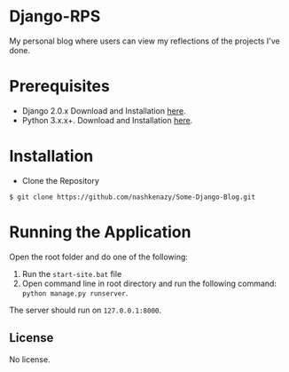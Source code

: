 # Django-RPS
My personal blog where users can view my reflections of the projects I've done.
# Prerequisites
- Django 2.0.x Download and Installation [here](https://www.djangoproject.com/download/).
- Python 3.x.x+. Download and Installation [here](https://www.python.org/downloads/).
# Installation
- Clone the Repository
```
$ git clone https://github.com/nashkenazy/Some-Django-Blog.git
```
# Running the Application
Open the root folder and do one of the following:
1. Run the `start-site.bat` file
2. Open command line in root directory and run the following command: `python manage.py runserver`.

The server should run on `127.0.0.1:8000`.
## License
No license.
